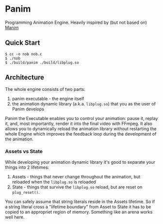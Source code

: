 # Panim

Programming Animation Engine. Heavily inspired by (but not based on) [Manim](https://github.com/3b1b/manim)

## Quick Start

```console
$ cc -o nob nob.c
$ ./nob
$ ./build/panim ./build/libplug.so
```

## Architecture

The whole engine consists of two parts:
1. panim executable - the engine itself
2. the animation dynamic library (a.k.a. `libplug.so`) that you as the user of Panim develops

Panim the Executable enables you to control your animation: pause it, replay it, and, most importantly, render it into the final video with FFmpeg. It also allows you to dynamically reload the animation library without restarting the whole Engine which improves the feedback loop during the development of the animation.

### Assets vs State

While developing your animation dynamic library it's good to separate your things into 2 lifetimes:

1. Assets - things that never change throughout the animation, but reloaded when the `libplug.so` is reloaded
2. State - things that survive the `libplug.so` reload, but are reset on `plug_reset()`.

You can safely assume that string literals reside in the Assets lifetime. So if a string literal cross a "lifetime boundary" from Asset to State it has to be copied to an appropriet region of memory. Something like an arena works well here.
